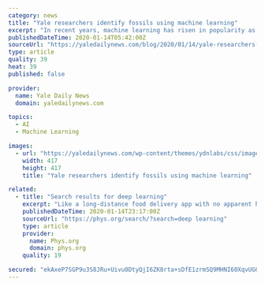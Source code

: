 ```yaml
---
category: news
title: "Yale researchers identify fossils using machine learning"
excerpt: "In recent years, machine learning has risen in popularity as an exciting frontier in data science. This type of statistical technique can be leveraged to gain insight in all sorts of applications, from suggesting the perfect song on Spotify to predicting the weather. The newest application? Classifying plankton fossils. Recently, a Yale-led ..."
publishedDateTime: 2020-01-14T05:42:00Z
sourceUrl: "https://yaledailynews.com/blog/2020/01/14/yale-researchers-identify-fossils-using-machine-learning/"
type: article
quality: 39
heat: 39
published: false

provider:
  name: Yale Daily News
  domain: yaledailynews.com

topics:
  - AI
  - Machine Learning

images:
  - url: "https://yaledailynews.com/wp-content/themes/ydnlabs/css/images/blueY.png"
    width: 417
    height: 417
    title: "Yale researchers identify fossils using machine learning"

related:
  - title: "Search results for deep learning"
    excerpt: "Like a long-distance food delivery app with no apparent highway, fungi that associate with shallow-rooted shrubs in the tundra are accessing deep stores of nitrogen being released by thawing permafrost. The findings by Northern ..."
    publishedDateTime: 2020-01-14T23:17:00Z
    sourceUrl: "https://phys.org/search/?search=deep learning"
    type: article
    provider:
      name: Phys.org
      domain: phys.org
    quality: 19

secured: "ekAxeP7SGP9u3S8JRu+Uivu0DtyQjI6ZK8rta+sDfE1zrmSQ9MHNI60XqvUGQQovqCzpjdH5IDi5YYtNwuGCDgbPhcl31qR2i0sRzzjpMg/UjnmhnjdPkPjoUUQo4HFdauo+eZkJF0s9YHV65Lwuj23490GTuqA82YSMLstoKIW1OLHy/ZZi0o+FrT+apc4sufRzWJvPuWy45VtJbgA8WrOqejTZ6o38G3JlFHfz53+V/A11t3vMy/NWqREaHKCCyA4/BpGIPUQdy7GlS6nZhqm6IzI65CzRTY4O++/CUbE=;ArhPea1ez7SogADdLklPQw=="
---
```



